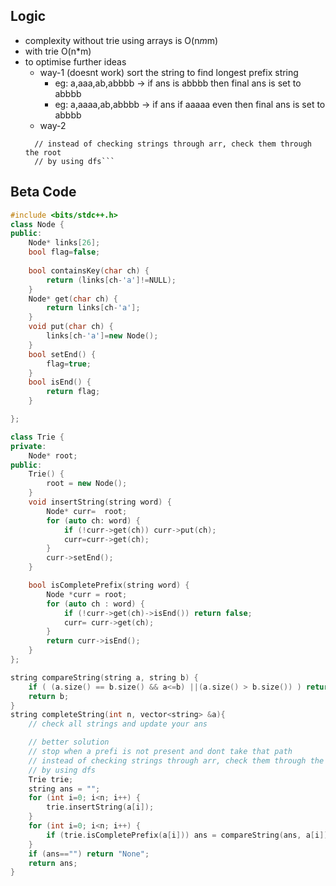 ## Logic 
- complexity without trie using arrays is O(n*m*m)
- with trie O(n*m)
- to optimise further ideas
  - way-1 (doesnt work) sort the string to find longest prefix string <br>
    - eg: a,aaa,ab,abbbb -> if ans is abbbb then final ans is set to abbbb
    - eg: a,aaaa,ab,abbbb -> if ans if aaaaa even then final ans is set to abbbb
  - way-2
  ``` // stop when a prefi is not present and dont take that path
    // instead of checking strings through arr, check them through the root
    // by using dfs```

## Beta Code
```cpp
#include <bits/stdc++.h>
class Node {
public:
    Node* links[26];
    bool flag=false;
    
    bool containsKey(char ch) {
        return (links[ch-'a']!=NULL);
    }
    Node* get(char ch) {
        return links[ch-'a'];
    }
    void put(char ch) {
        links[ch-'a']=new Node();
    }
    bool setEnd() {
        flag=true;
    }
    bool isEnd() {
        return flag;
    }

};

class Trie {
private: 
    Node* root;
public: 
    Trie() {
        root = new Node();
    }
    void insertString(string word) {
        Node* curr=  root;
        for (auto ch: word) {
            if (!curr->get(ch)) curr->put(ch);
            curr=curr->get(ch);
        }
        curr->setEnd();
    }

    bool isCompletePrefix(string word) {
        Node *curr = root;
        for (auto ch : word) {
            if (!curr->get(ch)->isEnd()) return false;
            curr= curr->get(ch); 
        } 
        return curr->isEnd();
    }
};

string compareString(string a, string b) {
    if ( (a.size() == b.size() && a<=b) ||(a.size() > b.size()) ) return a;
    return b;
}
string completeString(int n, vector<string> &a){
    // check all strings and update your ans

    // better solution
    // stop when a prefi is not present and dont take that path
    // instead of checking strings through arr, check them through the root
    // by using dfs
    Trie trie;
    string ans = "";
    for (int i=0; i<n; i++) {
        trie.insertString(a[i]);
    }
    for (int i=0; i<n; i++) {
        if (trie.isCompletePrefix(a[i])) ans = compareString(ans, a[i]); 
    }
    if (ans=="") return "None";
    return ans;
}
```
